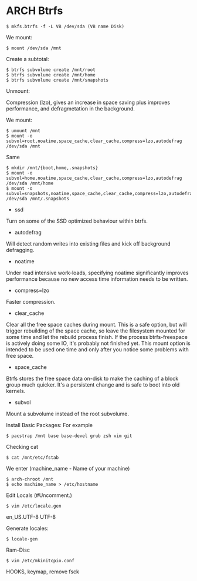 # ARCH Btrfs

```shell
$ mkfs.btrfs -f -L VB /dev/sda (VB name Disk)
```

We mount:
```shell
$ mount /dev/sda /mnt
```

Create a subtotal:
```shell
$ btrfs subvolume create /mnt/root
$ btrfs subvolume create /mnt/home
$ btrfs subvolume create /mnt/snapshots
```
Unmount:

Compression (lzo), gives an increase in space saving plus improves performance, and defragmetation in the background.

We mount:
```shell
$ umount /mnt
$ mount -o subvol=root,noatime,space_cache,clear_cache,compress=lzo,autodefrag /dev/sda /mnt
```
Same
```shell
$ mkdir /mnt/{boot,home,.snapshots}
$ mount -o subvol=home,noatime,space_cache,clear_cache,compress=lzo,autodefrag /dev/sda /mnt/home
$ mount -o subvol=snapshots,noatime,space_cache,clear_cache,compress=lzo,autodefrag /dev/sda /mnt/.snapshots
```
* ssd 

Turn on some of the SSD optimized behaviour within btrfs.

* autodefrag

Will detect random writes into existing files and kick off background defragging.

* noatime

Under read intensive work-loads, specifying noatime significantly improves performance because no new access time information needs to be written.

* compress=lzo

Faster compression.

* clear_cache 

Clear all the free space caches during mount. This is a safe option, but will trigger rebuilding of the space cache, so leave the 
filesystem mounted for some time and let the rebuild process finish. If the process btrfs-freespace is actively doing some IO, it's 
probably not finished yet. This mount option is intended to be used one time and only after you notice some problems with free space.

* space_cache

Btrfs stores the free space data on-disk to make the caching of a block group much quicker. It's a persistent change and is safe to boot
into old kernels.

* subvol

Mount a subvolume instead of the root subvolume.

Install Basic Packages:
For example
```shell
$ pacstrap /mnt base base-devel grub zsh vim git
```
Checking cat
```shell
$ cat /mnt/etc/fstab
```
We enter
(machine_name - Name of your machine)
```shell
$ arch-chroot /mnt
$ echo machine_name > /etc/hostname
```
Edit Locals
(#Uncomment.)
```shell
$ vim /etc/locale.gen
```
en_US.UTF-8 UTF-8

Generate locales:
```shell
$ locale-gen
```
Ram-Disc
```shell
$ vim /etc/mkinitcpio.conf
```
HOOKS, keymap, remove fsck
